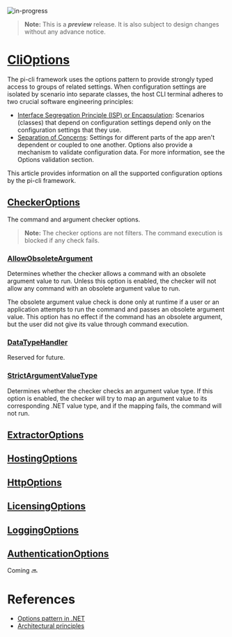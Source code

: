 ![in-progress](https://img.shields.io/badge/status-in--progress-yellow)

> **Note:** This is a ***preview*** release. It is also subject to design changes without any advance notice.

# [CliOptions](xref:PerpetualIntelligence.Cli.Configuration.Options.CliOptions)
The pi-cli framework uses the options pattern to provide strongly typed access to groups of related settings. When configuration settings are isolated by scenario into separate classes, the host CLI terminal adheres to two crucial software engineering principles:

- [Interface Segregation Principle (ISP) or Encapsulation](https://docs.microsoft.com/en-us/dotnet/architecture/modern-web-apps-azure/architectural-principles#encapsulation): Scenarios (classes) that depend on configuration settings depend only on the configuration settings that they use.
- [Separation of Concerns](https://docs.microsoft.com/en-us/dotnet/architecture/modern-web-apps-azure/architectural-principles#separation-of-concerns): Settings for different parts of the app aren't dependent or coupled to one another.
Options also provide a mechanism to validate configuration data. For more information, see the Options validation section.

This article provides information on all the supported configuration options by the pi-cli framework.

## [CheckerOptions](xref:PerpetualIntelligence.Cli.Configuration.Options.CheckerOptions)
The command and argument checker options.

> **Note:** The checker options are not filters. The command execution is blocked if any check fails.

### [AllowObsoleteArgument](xref:PerpetualIntelligence.Cli.Configuration.Options.CheckerOptions.AllowObsoleteArgument)
Determines whether the checker allows a command with an obsolete argument value to run. Unless this option is enabled, the checker will not allow any command with an obsolete argument value to run.

The obsolete argument value check is done only at runtime if a user or an application attempts to run the command and passes an obsolete argument value. This option has no effect if the command has an obsolete argument, but the user did not give its value through command execution.

### [DataTypeHandler](xref:PerpetualIntelligence.Cli.Configuration.Options.CheckerOptions.DataTypeHandler)
Reserved for future.

### [StrictArgumentValueType](xref:PerpetualIntelligence.Cli.Configuration.Options.CheckerOptions.StrictArgumentValueType)
Determines whether the checker checks an argument value type. If this option is enabled, the checker will try to map an argument value to its corresponding .NET value type, and if the mapping fails, the command will not run.

## [ExtractorOptions](xref:PerpetualIntelligence.Cli.Configuration.Options.ExtractorOptions)

## [HostingOptions](xref:PerpetualIntelligence.Cli.Configuration.Options.HostingOptions)

## [HttpOptions](xref:PerpetualIntelligence.Cli.Configuration.Options.HttpOptions)

## [LicensingOptions](xref:PerpetualIntelligence.Cli.Configuration.Options.LicensingOptions)

## [LoggingOptions](xref:PerpetualIntelligence.Cli.Configuration.Options.LoggingOptions)

## [AuthenticationOptions](xref:PerpetualIntelligence.Cli.Configuration.Options.AuthenticationOptions)
Coming :soon:

# References
- [Options pattern in .NET](https://docs.microsoft.com/en-us/dotnet/core/extensions/options)
- [Architectural principles](https://docs.microsoft.com/en-us/dotnet/architecture/modern-web-apps-azure/architectural-principles)
